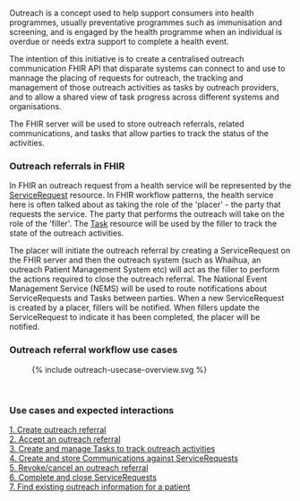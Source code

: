 
Outreach is a concept used to help support consumers into health programmes, usually preventative programmes such as immunisation and screening, and is engaged by the health programme when an individual is overdue or needs extra support to complete a health event.

The intention of this initiative is to create a centralised outreach communication FHIR API that disparate systems can connect to and use to mannage the placing of requests for outreach, the tracking and management of those outreach activities as tasks by outreach providers, and to allow a shared view of task progress across different systems and organisations. 

The FHIR server will be  used to store outreach referrals, related communications, and tasks that allow parties to track the status of the activities. 

### Outreach referrals in FHIR 

In FHIR an outreach request from a health service will be represented by the [ServiceRequest](./StructureDefinition-OutreachServiceRequest.html) resource. In FHIR workflow patterns, the health service here is often talked about as taking the role of the 'placer' - the party that requests the service. The party that performs the outreach will take on the role of the 'filler'. The [Task](./StructureDefinition-OutreachTask.html) resource will be used by the filler to track the state of the outreach activities.  

The placer will initiate the outreach referral by creating a ServiceRequest on the FHIR server and then the outreach system (such as Whaihua, an outreach Patient Management System etc) will act as the filler to perform the actions required to close the outreach referral. The National Event Management Service (NEMS) will be used to route notifications about ServiceRequests and Tasks between parties. When a new ServiceRequest is created by a placer, fillers will be notified. When fillers update the ServiceRequest to indicate it has been completed, the placer will be notified. 

### Outreach referral workflow use cases

<figure>
  <!-- Generated from `input/images-source/outreach-usecase-overview.plantuml` -->
  {% include outreach-usecase-overview.svg %}
</figure>
<br clear="all">

### Use cases and expected interactions

[1. Create outreach referral](./outreachUseCases.html) <br />
[2. Accept an outreach referral](./outreachUseCases.html) <br />
[3. Create and manage Tasks to track outreach activities](./outreachUseCases.html) <br />
[4. Create and store Communications against ServiceRequests](./outreachUseCases.html) <br />
[5. Revoke/cancel an outreach referral](./outreachUseCases.html) <br />
[6. Complete and close ServiceRequests](./outreachUseCases.html) <br />
[7. Find existing outreach information for a patient](./outreachUseCases.html) <br />
